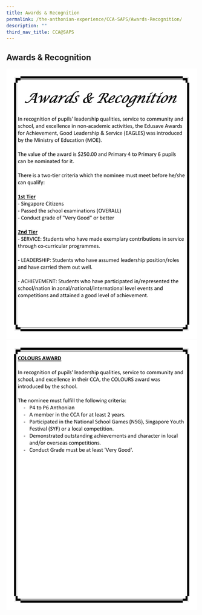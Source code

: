 ```yaml
---
title: Awards & Recognition
permalink: /the-anthonian-experience/CCA-SAPS/Awards-Recognition/
description: ""
third_nav_title: CCA@SAPS
---
```

## Awards & Recognition

![Awards & Recognition 1](/images/Awards%20&%20Recognition-1.png)
![Awards & recognition 2](/images/Awards%20&%20Recognition-2.png)